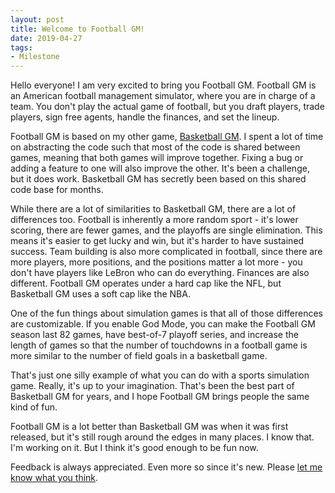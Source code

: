 ```yaml
---
layout: post
title: Welcome to Football GM!
date: 2019-04-27
tags:
- Milestone
---
```


Hello everyone! I am very excited to bring you Football GM. Football GM is an American football management simulator, where you are in charge of a team. You don't play the actual game of football, but you draft players, trade players, sign free agents, handle the finances, and set the lineup.

Football GM is based on my other game, [Basketball GM](https://basketball-gm.com/). I spent a lot of time on abstracting the code such that most of the code is shared between games, meaning that both games will improve together. Fixing a bug or adding a feature to one will also improve the other. It's been a challenge, but it does work. Basketball GM has secretly been based on this shared code base for months.

While there are a lot of similarities to Basketball GM, there are a lot of differences too. Football is inherently a more random sport - it's lower scoring, there are fewer games, and the playoffs are single elimination. This means it's easier to get lucky and win, but it's harder to have sustained success. Team building is also more complicated in football, since there are more players, more positions, and the positions matter a lot more - you don't have players like LeBron who can do everything. Finances are also different. Football GM operates under a hard cap like the NFL, but Basketball GM uses a soft cap like the NBA.

One of the fun things about simulation games is that all of those differences are customizable. If you enable God Mode, you can make the Football GM season last 82 games, have best-of-7 playoff series, and increase the length of games so that the number of touchdowns in a football game is more similar to the number of field goals in a basketball game.

That's just one silly example of what you can do with a sports simulation game. Really, it's up to your imagination. That's been the best part of Basketball GM for years, and I hope Football GM brings people the same kind of fun.

Football GM is a lot better than Basketball GM was when it was first released, but it's still rough around the edges in many places. I know that. I'm working on it. But I think it's good enough to be fun now.

Feedback is always appreciated. Even more so since it's new. Please [let me know what you think](/contact/).

